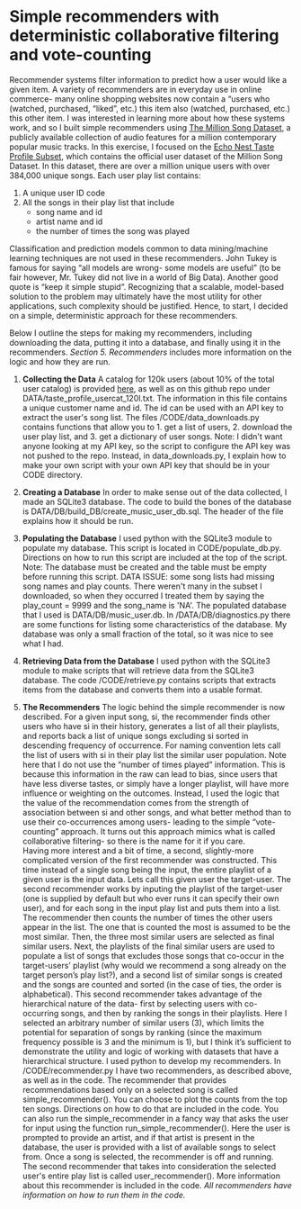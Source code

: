 Simple recommenders with deterministic collaborative filtering and vote-counting
===================================================================================

Recommender systems filter information to predict how a user would like a given item.  A variety of recommenders are in everyday use in online commerce- many online shopping websites now contain a “users who (watched, purchased, “liked”, etc.) this item also (watched, purchased, etc.) this other item.  I was interested in learning more about how these systems work, and so I built simple recommenders using [The Million Song Dataset](http://labrosa.ee.columbia.edu/millionsong/), a publicly available collection of audio features for a million contemporary popular music tracks.  In this exercise, I focused on the [Echo Nest Taste Profile Subset](http://labrosa.ee.columbia.edu/millionsong/tasteprofile), which contains the official user dataset of the Million Song Dataset. In this dataset, there are over a million unique users with over 384,000 unique songs.  Each user play list contains:

1. A unique user ID code
2. All the songs in their play list that include
	* song name and id
	* artist name and id
	* the number of times the song was played

Classification and prediction models common to data mining/machine learning techniques are not used in these recommenders.  John Tukey is famous for saying “all models are wrong- some models are useful” (to be fair however, Mr. Tukey did not live in a world of Big Data).  Another good quote is “keep it simple stupid”.  Recognizing that a scalable, model-based solution to the problem may ultimately have the most utility for other applications, such complexity should be justified.  Hence, to start, I decided on a simple, deterministic approach for these recommenders.  

Below I outline the steps for making my recommenders, including downloading the data, putting it into a database, and finally using it in the recommenders.  *Section 5. Recommenders* includes more information on the logic and how they are run.    

1. **Collecting the Data**
	A catalog for 120k users (about 10% of the total user catalog) is provided [here](http://labrosa.ee.columbia.edu/millionsong/sites/default/files/tasteprofile/taste_profile_usercat_120k.txt), as well as on this github repo under DATA/taste_profile_usercat_120l.txt.  The information in this file contains a unique customer name and id.  The id can be used with an API key to extract the user's song list.  The files /CODE/data_downloads.py contains functions that allow you to 1. get a list of users, 2. download the user play list, and 3. get a dictionary of user songs. Note: I didn't want anyone looking at my API key, so the script to configure the API key was not pushed to the repo.  Instead, in data_downloads.py, I explain how to make your own script with your own API key that should be in your CODE directory.  

2. **Creating a Database**
	In order to make sense out of the data collected, I made an SQLite3 database.  The code to build the bones of the database is DATA/DB/build_DB/create_music_user_db.sql.  The header of the file explains how it should be run.

3. **Populating the Database**
	I used python with the SQLite3 module to populate my database.  This script is located in CODE/populate_db.py.  Directions on how to run this script are included at the top of the script.  Note:  The database must be created and the table must be empty before running this script.  DATA ISSUE: some song lists had missing song names and play counts.  There weren't many in the subset I downloaded, so when they occurred I treated them by saying the play_count = 9999 and the song_name is 'NA'.  The populated database that I used is DATA/DB/music_user.db. In /DATA/DB/diagnostics.py there are some functions for listing some characteristics of the database.  My database was only a small fraction of the total, so it was nice to see what I had.

4. **Retrieving Data from the Database**
	I used python with the SQLite3 module to make scripts that will retrieve data from the SQLite3 database. The code /CODE/retrieve.py contains scripts that extracts items from the database and converts them into a usable format.

5. **The Recommenders**
The logic behind the simple recommender is now described.  For a given input song, si, the recommender finds other users who have si in their history, generates a list of all their playlists, and reports back a list of unique songs excluding si sorted in descending frequency of occurrence.  For naming convention lets call the list of users with si in their play list the similar user population.  Note here that I do not use the “number of times played” information.  This is because this information in the raw can lead to bias, since users that have less diverse tastes, or simply have a longer playlist, will have more influence or weighting on the outcomes.  Instead, I used the logic that the value of the recommendation comes from the strength of association between si and other songs, and what better method than to use their co-occurrences among users- leading to the simple “vote-counting” approach. It turns out this approach mimics what is called collaborative filtering- so there is the name for it if you care.  
	Having more interest and a bit of time, a second, slightly-more complicated version of the first recommender was constructed.  This time instead of a single song being the input, the entire playlist of a given user is the input data.  Lets call this given user the target-user.  The second recommender works by inputing the playlist of the target-user (one is supplied by default  but who ever runs it can specify their own user), and for each song in the input play list and puts them into a list.  The recommender then counts the number of times the other users appear in the list.  The one that is counted the most is assumed to be the most similar. Then, the three most similar users are selected as final similar users. Next, the playlists of the final similar users are used to populate a list of songs that excludes those songs that co-occur in the target-users’ playlist (why would we recommend a song already on the target person’s play list?), and a second list of similar songs is created and the songs are counted and sorted (in the case of ties, the order is alphabetical).  This second recommender takes advantage of the hierarchical nature of the data- first by selecting users with co-occurring songs, and then by ranking the songs in their playlists.  Here I selected an arbitrary number of similar users (3), which limits the potential for separation of songs by ranking (since the maximum frequency possible is 3 and the minimum is 1), but I think it’s sufficient to demonstrate the utility and logic of working with datasets that have a hierarchical structure.
	I used python to develop my recommenders.   In /CODE/recommender.py I have two recommenders, as described above, as well as in the code.  The recommender that provides recommendations based only on a selected song is called simple_recommender().  You can choose to plot the counts from the top ten songs.  Directions on how to do that are included in the code.  You can also run the simple_recommender in a fancy way that asks the user for input using the function run_simple_recommender().  Here the user is prompted to provide an artist, and if that artist is present in the database, the user is provided with a list of available songs to select from.  Once a song is selected, the recommender is off and running.   
	The second recommender that takes into consideration the selected user's entire play list is called user_recommender().   More information about this recommender is included in the code.  *All recommenders have information on how to run them in the code.*

